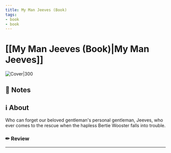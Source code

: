 ```yaml
---
title: My Man Jeeves (Book)
tags: 
- book
- book
---
```






# [[My Man Jeeves (Book)|My Man Jeeves]]



![Cover|300](http://books.google.com/books/content?id=o81EPwAACAAJ&printsec=frontcover&img=1&zoom=1&source=gbs_api)



## 📝 Notes







## ℹ️ About



Who can forget our beloved gentleman's personal gentleman, Jeeves, who ever comes to the rescue when the hapless Bertie Wooster falls into trouble. 



### ✏ Review







---
